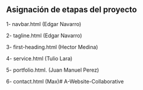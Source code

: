 ## Asignación de etapas del proyecto

1- navbar.html (Edgar Navarro) 


2- tagline.html (Edgar Navarro)


3- first-heading.html (Hector Medina)


4- service.html (Tulio Lara)


5- portfolio.html. (Juan Manuel Perez)

6- contact.html (Max)# A-Website-Collaborative
